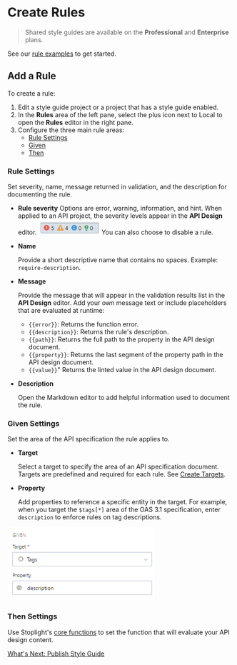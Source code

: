 # Create Rules

<!-- theme: info -->
>Shared style guides are available on the **Professional** and **Enterprise** plans.  

See our [rule examples](g-rule-examples.md) to get started.

## Add a Rule

To create a rule:

1. Edit a style guide project or a project that has a style guide enabled.
2. In the **Rules** area of the left pane, select the plus icon next to Local to open the **Rules** editor in the right pane.
3. Configure the three main rule areas:
    - [Rule Settings](#Rule-Settings)
    - [Given](#Given-Settings)
    - [Then](#Then-Settings)

### Rule Settings

Set severity, name, message returned in validation, and the description for documenting the rule.

- **Rule severity**
   Options are error, warning, information, and hint. When applied to an API project, the severity levels appear in the **API Design** editor. 
   ![Rule severity icons](../assets/images/rule-severity-indicators.png)
   You can also choose to disable a rule.

- **Name**

   Provide a short descriptive name that contains no spaces. Example: `require-description`.

- **Message**
  
   Provide the message that will appear in the validation results list in the **API Design** editor. Add your own message text or include placeholders that are evaluated at runtime: 

   - `{{error}}`: Returns the function error. 
   - `{{description}}`: Returns the rule's description.
   - `{{path}}`: Returns the full path to the property in the API design document. 
   - `{{property}}`: Returns the last segment of the property path in the API design document.
   - `{{value}}`" Returns the linted value in the API design document. 

- **Description**

  Open the Markdown editor to add helpful information used to document the rule.

### Given Settings

Set the area of the API specification the rule applies to.

- **Target** 

  Select a target to specify the area of an API specification document. Targets are predefined and required for each rule. See [Create Targets](b-create-targets.md).

- **Property**

  Add properties to reference a specific entity in the target. For example, when you target the `$tags[*]` area of the OAS 3.1 specification, enter `description` to enforce rules on tag descriptions. 

![Add property to target](../assets/images/style-guide-add-field-to-target.png)

### Then Settings

Use Stoplight's [core functions](https://meta.stoplight.io/docs/spectral/ZG9jOjExNg-core-functions) to set the function that will evaluate your API design content. 

[What's Next: Publish Style Guide](e.publish-style-guide.md)









   
 
